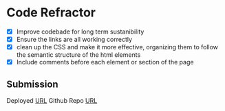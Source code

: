 # Code Refractor
- [x] Improve codebade for long term sustanibility 
- [x] Ensure the links are all working correctly
- [x] clean up the CSS and make it more effective, organizing them to follow the semantic structure of the html elements
- [x] Include comments before each element or section of the page

## Submission
Deployed [URL](https://karolo1998.github.io/spiral-at-night/)      Github Repo [URL](https://github.com/KarolO1998/spiral-at-night)
